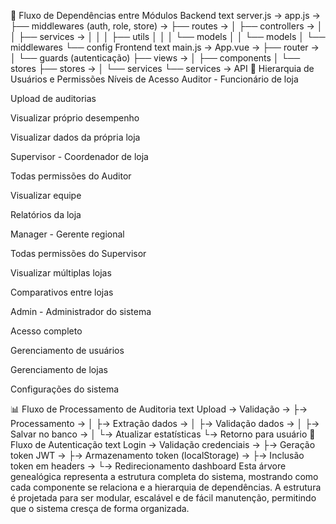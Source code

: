🔗 Fluxo de Dependências entre Módulos
Backend
text
server.js → app.js →
├── middlewares (auth, role, store) →
├── routes →
│ ├── controllers →
│ │ ├── services →
│ │ │ ├── utils
│ │ │ └── models
│ │ └── models
│ └── middlewares
└── config
Frontend
text
main.js → App.vue →
├── router →
│ └── guards (autenticação)
├── views →
│ ├── components
│ └── stores
├── stores →
│ └── services
└── services → API
👥 Hierarquia de Usuários e Permissões
Níveis de Acesso
Auditor - Funcionário de loja

Upload de auditorias

Visualizar próprio desempenho

Visualizar dados da própria loja

Supervisor - Coordenador de loja

Todas permissões do Auditor

Visualizar equipe

Relatórios da loja

Manager - Gerente regional

Todas permissões do Supervisor

Visualizar múltiplas lojas

Comparativos entre lojas

Admin - Administrador do sistema

Acesso completo

Gerenciamento de usuários

Gerenciamento de lojas

Configurações do sistema

📊 Fluxo de Processamento de Auditoria
text
Upload → Validação →
├→ Processamento →
│ ├→ Extração dados →
│ ├→ Validação dados →
│ ├→ Salvar no banco →
│ └→ Atualizar estatísticas
└→ Retorno para usuário
🔄 Fluxo de Autenticação
text
Login → Validação credenciais →
├→ Geração token JWT →
├→ Armazenamento token (localStorage) →
├→ Inclusão token em headers →
└→ Redirecionamento dashboard
Esta árvore genealógica representa a estrutura completa do sistema, mostrando como cada componente se relaciona e a hierarquia de dependências. A estrutura é projetada para ser modular, escalável e de fácil manutenção, permitindo que o sistema cresça de forma organizada.
